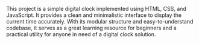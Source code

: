 This project is a simple digital clock implemented using HTML, CSS, and JavaScript. It provides a clean and minimalistic interface to display the current time accurately. With its modular structure and easy-to-understand codebase, it serves as a great learning resource for beginners and a practical utility for anyone in need of a digital clock solution.
